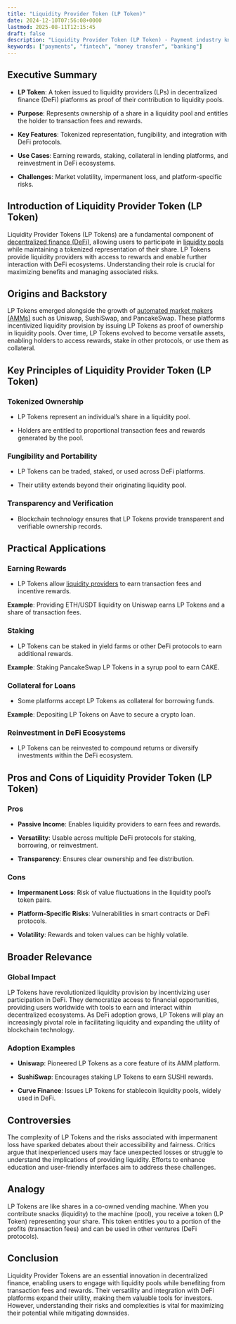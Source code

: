 ```yaml
---
title: "Liquidity Provider Token (LP Token)"
date: 2024-12-10T07:56:08+0000
lastmod: 2025-08-11T12:15:45
draft: false
description: "Liquidity Provider Token (LP Token) - Payment industry knowledge and insights"
keywords: ["payments", "fintech", "money transfer", "banking"]
---
```


## Executive Summary

- **LP Token**: A token issued to liquidity providers (LPs) in decentralized finance (DeFi) platforms as proof of their contribution to liquidity pools.

- **Purpose**: Represents ownership of a share in a liquidity pool and entitles the holder to transaction fees and rewards.

- **Key Features**: Tokenized representation, fungibility, and integration with DeFi protocols.

- **Use Cases**: Earning rewards, staking, collateral in lending platforms, and reinvestment in DeFi ecosystems.

- **Challenges**: Market volatility, impermanent loss, and platform-specific risks.

## Introduction of Liquidity Provider Token (LP Token)

Liquidity Provider Tokens (LP Tokens) are a fundamental component of [decentralized finance (DeFi)](https://faisalkhanllc.xyz/resources/payments-wiki/d/decentralized-finance-defi/), allowing users to participate in [liquidity pools](https://faisalkhanllc.xyz/resources/payments-wiki/l/liquidity-pool/) while maintaining a tokenized representation of their share. LP Tokens provide liquidity providers with access to rewards and enable further interaction with DeFi ecosystems. Understanding their role is crucial for maximizing benefits and managing associated risks.

## Origins and Backstory

LP Tokens emerged alongside the growth of [automated market makers (AMMs)](https://faisalkhanllc.xyz/resources/payments-wiki/a/automated-market-makers-amms/) such as Uniswap, SushiSwap, and PancakeSwap. These platforms incentivized liquidity provision by issuing LP Tokens as proof of ownership in liquidity pools. Over time, LP Tokens evolved to become versatile assets, enabling holders to access rewards, stake in other protocols, or use them as collateral.

## Key Principles of Liquidity Provider Token (LP Token)

### Tokenized Ownership

- LP Tokens represent an individual’s share in a liquidity pool.

- Holders are entitled to proportional transaction fees and rewards generated by the pool.

### Fungibility and Portability

- LP Tokens can be traded, staked, or used across DeFi platforms.

- Their utility extends beyond their originating liquidity pool.

### Transparency and Verification

- Blockchain technology ensures that LP Tokens provide transparent and verifiable ownership records.

## Practical Applications

### Earning Rewards

- LP Tokens allow [liquidity providers](https://faisalkhanllc.xyz/resources/payments-wiki/l/liquidity-provider/) to earn transaction fees and incentive rewards.

**Example**: Providing ETH/USDT liquidity on Uniswap earns LP Tokens and a share of transaction fees.

### Staking

- LP Tokens can be staked in yield farms or other DeFi protocols to earn additional rewards.

**Example**: Staking PancakeSwap LP Tokens in a syrup pool to earn CAKE.

### Collateral for Loans

- Some platforms accept LP Tokens as collateral for borrowing funds.

**Example**: Depositing LP Tokens on Aave to secure a crypto loan.

### Reinvestment in DeFi Ecosystems

- LP Tokens can be reinvested to compound returns or diversify investments within the DeFi ecosystem.

## Pros and Cons of Liquidity Provider Token (LP Token)

### Pros

- **Passive Income**: Enables liquidity providers to earn fees and rewards.

- **Versatility**: Usable across multiple DeFi protocols for staking, borrowing, or reinvestment.

- **Transparency**: Ensures clear ownership and fee distribution.

### Cons

- **Impermanent Loss**: Risk of value fluctuations in the liquidity pool’s token pairs.

- **Platform-Specific Risks**: Vulnerabilities in smart contracts or DeFi protocols.

- **Volatility**: Rewards and token values can be highly volatile.

## Broader Relevance

### Global Impact

LP Tokens have revolutionized liquidity provision by incentivizing user participation in DeFi. They democratize access to financial opportunities, providing users worldwide with tools to earn and interact within decentralized ecosystems. As DeFi adoption grows, LP Tokens will play an increasingly pivotal role in facilitating liquidity and expanding the utility of blockchain technology.

### Adoption Examples

- **Uniswap**: Pioneered LP Tokens as a core feature of its AMM platform.

- **SushiSwap**: Encourages staking LP Tokens to earn SUSHI rewards.

- **Curve Finance**: Issues LP Tokens for stablecoin liquidity pools, widely used in DeFi.

## Controversies 

The complexity of LP Tokens and the risks associated with impermanent loss have sparked debates about their accessibility and fairness. Critics argue that inexperienced users may face unexpected losses or struggle to understand the implications of providing liquidity. Efforts to enhance education and user-friendly interfaces aim to address these challenges.

## Analogy

LP Tokens are like shares in a co-owned vending machine. When you contribute snacks (liquidity) to the machine (pool), you receive a token (LP Token) representing your share. This token entitles you to a portion of the profits (transaction fees) and can be used in other ventures (DeFi protocols).

## Conclusion

Liquidity Provider Tokens are an essential innovation in decentralized finance, enabling users to engage with liquidity pools while benefiting from transaction fees and rewards. Their versatility and integration with DeFi platforms expand their utility, making them valuable tools for investors. However, understanding their risks and complexities is vital for maximizing their potential while mitigating downsides.